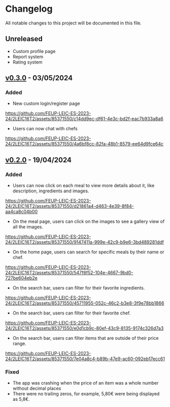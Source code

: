# Changelog

All notable changes to this project will be documented in this file.

## Unreleased

- Custom profile page
- Report system
- Rating system

## [v0.3.0](https://github.com/FEUP-LEIC-ES-2023-24/2LEIC16T2/releases/tag/v0.3.0-alpha) - 03/05/2024

### Added

- New custom login/register page

https://github.com/FEUP-LEIC-ES-2023-24/2LEIC16T2/assets/85371550/c14dd9ec-df61-4e3c-bd2f-eac7b933a8a6

- Users can now chat with chefs

https://github.com/FEUP-LEIC-ES-2023-24/2LEIC16T2/assets/85371550/4a6bf8cc-82fa-48b1-8579-ee64d9fce64c

## [v0.2.0](https://github.com/FEUP-LEIC-ES-2023-24/2LEIC16T2/releases/tag/v0.2.0-alpha) - 19/04/2024

### Added

* Users can now click on each meal to view more details about it, like description, ingredients and images.

https://github.com/FEUP-LEIC-ES-2023-24/2LEIC16T2/assets/85371550/d21861a4-d463-4e39-8f84-aa4ca8c04b00

* On the meal page, users can click on the images to see a gallery view of all the images.

https://github.com/FEUP-LEIC-ES-2023-24/2LEIC16T2/assets/85371550/9147411a-999e-42c9-b9e6-3bd489281ddf

* On the home page, users can search for specific meals by their name or chef.

https://github.com/FEUP-LEIC-ES-2023-24/2LEIC16T2/assets/85371550/547f8f52-104e-4667-9bd0-727be604eb2e

* On the search bar, users can filter for their favorite ingredients.

https://github.com/FEUP-LEIC-ES-2023-24/2LEIC16T2/assets/85371550/45711955-052c-46c2-b3e8-3f9e78bb1866

* On the search bar, users can filter for their favorite chef.

https://github.com/FEUP-LEIC-ES-2023-24/2LEIC16T2/assets/85371550/e0d1cb9c-80ef-43c9-8135-9174c326d7a3

* On the search bar, users can filter items that are outside of their price range.

https://github.com/FEUP-LEIC-ES-2023-24/2LEIC16T2/assets/85371550/7e04a8c4-b89b-47e9-ac60-092eb17ecc61

### Fixed

- The app was crashing when the price of an item was a whole number without decimal places
- There were no trailing zeros, for example, 5,80€ were being displayed as 5,8€.

